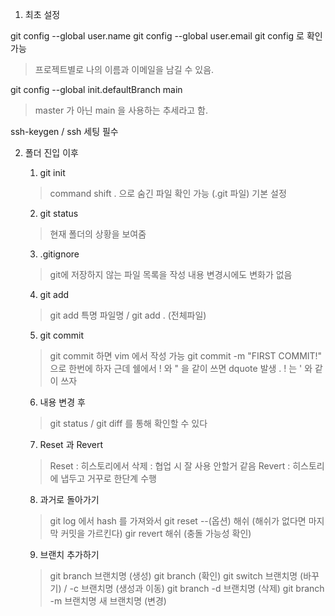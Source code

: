 1. 최초 설정

git config --global user.name
git config --global user.email
git config 로 확인 가능
> 프로젝트별로 나의 이름과 이메일을 남길 수 있음.

git config --global init.defaultBranch main
> master 가 아닌 main 을 사용하는 추세라고 함.

ssh-keygen / ssh 세팅 필수 

2. 폴더 진입 이후

    1. git init 
    > command shift . 으로 숨긴 파일 확인 가능 (.git 파일)
    > 기본 설정

    2. git status
    > 현재 폴더의 상황을 보여줌

    3. .gitignore
    > git에 저장하지 않는 파일 목록을 작성
    > 내용 변경시에도 변화가 없음
    
    4. git add
    > git add 특명 파일명 / git add . (전체파일)

    5. git commit 
    > git commit 하면 vim 에서 작성 가능
    > git commit -m "FIRST COMMIT!" 으로 한번에 하자
    > 근데 쉘에서 ! 와 " 을 같이 쓰면 dquote 발생 . ! 는 ' 와 같이 쓰자
    
    6. 내용 변경 후 
    > git status / git diff 를 통해 확인할 수 있다 

    7. Reset 과 Revert
    > Reset : 히스토리에서 삭제 : 협업 시 잘 사용 안할거 같음 
    > Revert : 히스토리에 냅두고 거꾸로 한단계 수행

    8. 과거로 돌아가기 
    > git log 에서 hash 를 가져와서
    > git reset --(옵션) 해쉬 (해쉬가 없다면 마지막 커밋을 가르킨다)
    > gir revert 해쉬 (충돌 가능성 확인)
    
    9. 브랜치 추가하기
    > git branch 브랜치명 (생성)
    > git branch (확인)
    > git switch 브랜치명 (바꾸기) / -c 브랜치명 (생성과 이동)
    > git branch -d 브랜치명 (삭제)
    > git branch -m 브랜치명 새 브랜치명 (변경)
 